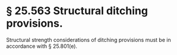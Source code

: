 # § 25.563   Structural ditching provisions.

Structural strength considerations of ditching provisions must be in accordance with § 25.801(e). 




